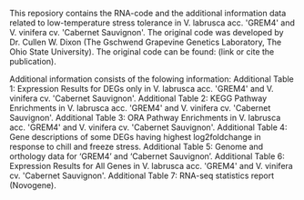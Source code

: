 This reposiory contains the RNA-code and the additional information data related to low-temperature stress tolerance in V. labrusca acc. 'GREM4' and V. vinifera cv. 'Cabernet Sauvignon'. The original code was developed by Dr. Cullen W. Dixon (The Gschwend Grapevine Genetics Laboratory, The Ohio State University). The original code can be found: (link or cite the publication).

Additional information consists of the folowing information: 
Additional Table 1: Expression Results for DEGs only in V. labrusca acc. 'GREM4' and V. vinifera cv. 'Cabernet Sauvignon'.
Additional Table 2: KEGG Pathway Enrichments in V. labrusca acc. 'GREM4' and V. vinifera cv. 'Cabernet Sauvignon'.
Additional Table 3: ORA Pathway Enrichments in V. labrusca acc. 'GREM4' and V. vinifera cv. 'Cabernet Sauvignon'.
Additional Table 4: Gene descriptions of some DEGs having highest log2foldchange in response to chill and freeze stress.
Additional Table 5: Genome and orthology data for ‘GREM4’ and ‘Cabernet Sauvignon’.
Additional Table 6: Expression Results for All Genes in V. labrusca acc. 'GREM4' and V. vinifera cv. 'Cabernet Sauvignon'.
Additional Table 7: RNA-seq statistics report (Novogene).
